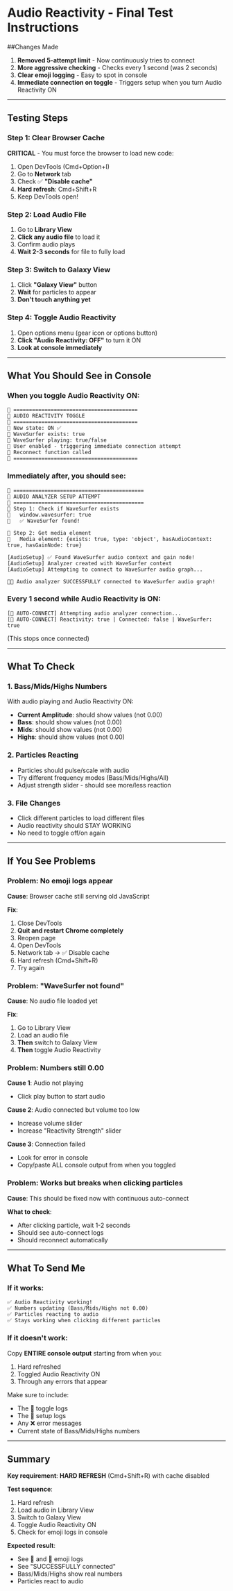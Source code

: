 # Audio Reactivity - Final Test Instructions

##Changes Made

1. **Removed 5-attempt limit** - Now continuously tries to connect
2. **More aggressive checking** - Checks every 1 second (was 2 seconds)
3. **Clear emoji logging** - Easy to spot in console
4. **Immediate connection on toggle** - Triggers setup when you turn Audio Reactivity ON

---

## Testing Steps

### Step 1: Clear Browser Cache

**CRITICAL** - You must force the browser to load new code:

1. Open DevTools (Cmd+Option+I)
2. Go to **Network** tab
3. Check ✅ **"Disable cache"**
4. **Hard refresh**: Cmd+Shift+R
5. Keep DevTools open!

### Step 2: Load Audio File

1. Go to **Library View**
2. **Click any audio file** to load it
3. Confirm audio plays
4. **Wait 2-3 seconds** for file to fully load

### Step 3: Switch to Galaxy View

1. Click **"Galaxy View"** button
2. **Wait** for particles to appear
3. **Don't touch anything yet**

### Step 4: Toggle Audio Reactivity

1. Open options menu (gear icon or options button)
2. **Click "Audio Reactivity: OFF"** to turn it ON
3. **Look at console immediately**

---

## What You Should See in Console

### When you toggle Audio Reactivity ON:

```
🎵 ========================================
🎵 AUDIO REACTIVITY TOGGLE
🎵 ========================================
🎵 New state: ON ✅
🎵 WaveSurfer exists: true
🎵 WaveSurfer playing: true/false
🎵 User enabled - triggering immediate connection attempt
🎵 Reconnect function called
🎵 ========================================
```

### Immediately after, you should see:

```
🎤 ==========================================
🎤 AUDIO ANALYZER SETUP ATTEMPT
🎤 ==========================================
🎤 Step 1: Check if WaveSurfer exists
🎤   window.wavesurfer: true
🎤   ✅ WaveSurfer found!

🎤 Step 2: Get media element
🎤   Media element: {exists: true, type: 'object', hasAudioContext: true, hasGainNode: true}

[AudioSetup] ✅ Found WaveSurfer audio context and gain node!
[AudioSetup] Analyzer created with WaveSurfer context
[AudioSetup] Attempting to connect to WaveSurfer audio graph...

🎵✅ Audio analyzer SUCCESSFULLY connected to WaveSurfer audio graph!
```

### Every 1 second while Audio Reactivity is ON:

```
[🔄 AUTO-CONNECT] Attempting audio analyzer connection...
[🔄 AUTO-CONNECT] Reactivity: true | Connected: false | WaveSurfer: true
```

(This stops once connected)

---

## What To Check

### 1. Bass/Mids/Highs Numbers

With audio playing and Audio Reactivity ON:
- **Current Amplitude**: should show values (not 0.00)
- **Bass**: should show values (not 0.00)
- **Mids**: should show values (not 0.00)
- **Highs**: should show values (not 0.00)

### 2. Particles Reacting

- Particles should pulse/scale with audio
- Try different frequency modes (Bass/Mids/Highs/All)
- Adjust strength slider - should see more/less reaction

### 3. File Changes

- Click different particles to load different files
- Audio reactivity should STAY WORKING
- No need to toggle off/on again

---

## If You See Problems

### Problem: No emoji logs appear

**Cause**: Browser cache still serving old JavaScript

**Fix**:
1. Close DevTools
2. **Quit and restart Chrome completely**
3. Reopen page
4. Open DevTools
5. Network tab → ✅ Disable cache
6. Hard refresh (Cmd+Shift+R)
7. Try again

### Problem: "WaveSurfer not found"

**Cause**: No audio file loaded yet

**Fix**:
1. Go to Library View
2. Load an audio file
3. **Then** switch to Galaxy View
4. **Then** toggle Audio Reactivity

### Problem: Numbers still 0.00

**Cause 1**: Audio not playing
- Click play button to start audio

**Cause 2**: Audio connected but volume too low
- Increase volume slider
- Increase "Reactivity Strength" slider

**Cause 3**: Connection failed
- Look for error in console
- Copy/paste ALL console output from when you toggled

### Problem: Works but breaks when clicking particles

**Cause**: This should be fixed now with continuous auto-connect

**What to check**:
- After clicking particle, wait 1-2 seconds
- Should see auto-connect logs
- Should reconnect automatically

---

## What To Send Me

### If it works:
```
✅ Audio Reactivity working!
✅ Numbers updating (Bass/Mids/Highs not 0.00)
✅ Particles reacting to audio
✅ Stays working when clicking different particles
```

### If it doesn't work:
Copy **ENTIRE console output** starting from when you:
1. Hard refreshed
2. Toggled Audio Reactivity ON
3. Through any errors that appear

Make sure to include:
- The 🎵 toggle logs
- The 🎤 setup logs
- Any ❌ error messages
- Current state of Bass/Mids/Highs numbers

---

## Summary

**Key requirement**: **HARD REFRESH** (Cmd+Shift+R) with cache disabled

**Test sequence**:
1. Hard refresh
2. Load audio in Library View
3. Switch to Galaxy View
4. Toggle Audio Reactivity ON
5. Check for emoji logs in console

**Expected result**:
- See 🎵 and 🎤 emoji logs
- See "SUCCESSFULLY connected"
- Bass/Mids/Highs show real numbers
- Particles react to audio

